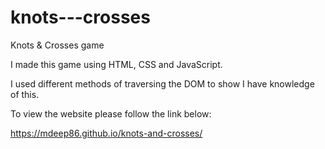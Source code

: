 # knots---crosses

Knots &amp; Crosses game

I made this game using HTML, CSS and JavaScript.

I used different methods of traversing the DOM to show I have knowledge of this.

To view the website please follow the link below:

https://mdeep86.github.io/knots-and-crosses/
